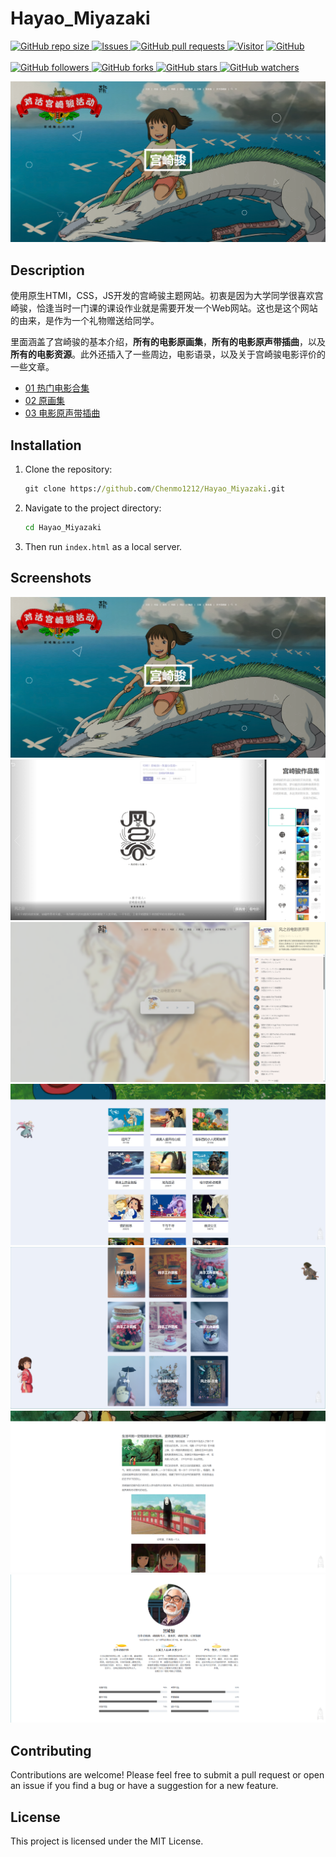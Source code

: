 # Hayao_Miyazaki

<p>
    <a href="https://github.com/Chenmo1212/Hayao_Miyazaki" target="_blank">
        <img alt="GitHub repo size" src="https://img.shields.io/github/repo-size/Chenmo1212/Hayao_Miyazaki">
    </a>
    <a href="https://github.com/Chenmo1212/Hayao_Miyazaki/issues" target="_blank">
        <img alt="Issues" src="https://img.shields.io/github/issues/Chenmo1212/Hayao_Miyazaki" />
    </a>
    <a href="https://github.com/Chenmo1212/Hayao_Miyazaki/pulls" target="_blank">
        <img alt="GitHub pull requests" src="https://img.shields.io/github/issues-pr/Chenmo1212/Hayao_Miyazaki" />
    </a>
    <a href="/"><img src="https://komarev.com/ghpvc/?username=chenmo1212-Hayao-Miyazaki&label=Visitors&base=200" alt="Visitor" /></a>
    <a href="https://github.com/Chenmo1212/Hayao_Miyazaki" target="_blank">
        <img alt="GitHub" src="https://img.shields.io/github/license/Chenmo1212/Hayao_Miyazaki">
    </a>
<br/>
<br/>
    <a href="https://github.com/Chenmo1212/Hayao_Miyazaki" target="_blank">
        <img alt="GitHub followers" src="https://img.shields.io/github/followers/pudongping?style=social">
    </a>
    <a href="https://github.com/Chenmo1212/Hayao_Miyazaki" target="_blank">
        <img alt="GitHub forks" src="https://img.shields.io/github/forks/Chenmo1212/Hayao_Miyazaki?style=social">
    </a>
    <a href="https://github.com/Chenmo1212/Hayao_Miyazaki" target="_blank">
        <img alt="GitHub stars" src="https://img.shields.io/github/stars/Chenmo1212/Hayao_Miyazaki?style=social">
    </a>
    <a href="https://github.com/Chenmo1212/Hayao_Miyazaki" target="_blank">
        <img alt="GitHub watchers" src="https://img.shields.io/github/watchers/Chenmo1212/Hayao_Miyazaki?style=social">
    </a>
</p>

![homepage.png](assets/screenshots/homepage.png)

## Description

使用原生HTMl，CSS，JS开发的宫崎骏主题网站。初衷是因为大学同学很喜欢宫崎骏，恰逢当时一门课的课设作业就是需要开发一个Web网站。这也是这个网站的由来，是作为一个礼物赠送给同学。

里面涵盖了宫崎骏的基本介绍，**所有的电影原画集**，**所有的电影原声带插曲**，以及**所有的电影资源**。此外还插入了一些周边，电影语录，以及关于宫崎骏电影评价的一些文章。

- [01 热门电影合集](https://toastpublic-my.sharepoint.com/:f:/g/personal/chenmo_toastpublic_onmicrosoft_com/Emq40fYLB45Kt9tTJS4AqjcBj5tURpNOJ_iLQN2tITTddA?e=yVXPRV)
- [02 原画集](https://toastpublic-my.sharepoint.com/:f:/g/personal/chenmo_toastpublic_onmicrosoft_com/EutcxbYivuxIvGajG5a9G_oBwuj3O1WGeECrgSBUCTq9cQ?e=3dLeVF)
- [03 电影原声带插曲](https://toastpublic-my.sharepoint.com/:f:/g/personal/chenmo_toastpublic_onmicrosoft_com/EoFwWhJAtkJFmBLGnH6UK3oBHf5fdzmB1FNrzKTOAsys6g?e=wPOcrx)

## Installation

1. Clone the repository:

   ```cmd
   git clone https://github.com/Chenmo1212/Hayao_Miyazaki.git
   ```

2. Navigate to the project directory:

   ```cmd
   cd Hayao_Miyazaki
   ```

3. Then run `index.html` as a local server.

## Screenshots
![homepage.png](assets/screenshots/homepage.png)
![paintings.png](assets/screenshots/paintings.png)
![music.png](assets/screenshots/music.png)
![movie.png](assets/screenshots/movie.png)
![works.png](assets/screenshots/works.png)
![article.png](assets/screenshots/article.png)
![about.png](assets/screenshots/aboutPage.png)

## Contributing
Contributions are welcome! Please feel free to submit a pull request or open an issue if you find a bug or have a suggestion for a new feature.

## License
This project is licensed under the MIT License.
